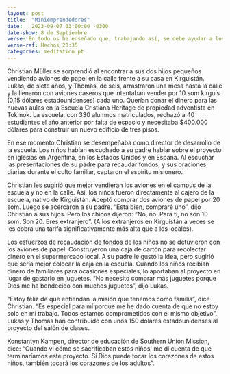 ```yaml
---
layout: post
title:  "Miniemprendedores"
date:   2023-09-07 03:00:00 -0300 
date-show: 8 de Septiembre
verse: En todo os he enseñado que, trabajando así, se debe ayudar a los necesitados, y recordar las palabras del Señor Jesús, que dijo -Más bienaventurado es dar que recibir
verse-ref: Hechos 20:35
categories: meditation pt
---
```


Christian Müller se sorprendió al encontrar a sus dos hijos pequeños vendiendo aviones de papel en la calle frente a su casa en Kirguistán. Lukas, de siete años, y Thomas, de seis, arrastraron una mesa hasta la calle y la llenaron con aviones caseros que intentaban vender por 10 som kirguís (0,15 dólares estadounidenses) cada uno. Querían donar el dinero para las nuevas aulas en la Escuela Cristiana Heritage de propiedad adventista en Tokmok. La escuela, con 330 alumnos matriculados, rechazó a 40 estudiantes el año anterior por falta de espacio y necesitaba $400.000 dólares para construir un nuevo edificio de tres pisos.

En ese momento Christian se desempeñaba como director de desarrollo de la escuela. Los niños habían escuchado a su padre hablar sobre el proyecto en iglesias en Argentina, en los Estados Unidos y en España. Al escuchar las presentaciones de su padre para recaudar fondos, y sus oraciones diarias durante el culto familiar, captaron el espíritu misionero. 

Christian les sugirió que mejor vendieran los aviones en el campus de la escuela y no en la calle. Así, los niños fueron directamente al cajero de la escuela, nativo de Kirguistán. Aceptó comprar dos aviones de papel por 20 som. Luego se acercaron a su padre. “Está bien, compraré uno”, dijo Christian a sus hijos. Pero los chicos dijeron: “No, no. Para ti, no son 10 som. Son 20. Eres extranjero”. (A los extranjeros en Kirguistán a veces se les cobra una tarifa significativamente más alta que a los locales). 

Los esfuerzos de recaudación de fondos de los niños no se detuvieron con los aviones de papel. Construyeron una caja de cartón para recolectar dinero en el supermercado local. A su padre le gustó la idea, pero sugirió que sería mejor colocar la caja en la escuela. Cuando los niños recibían dinero de familiares para ocasiones especiales, lo aportaban al proyecto en lugar de gastarlo en juguetes. “No necesito comprar más juguetes porque Dios me ha bendecido con muchos juguetes”, dijo Lukas. 

“Estoy feliz de que entiendan la misión que tenemos como familia”, dice Christian. “Es especial para mí porque me he dado cuenta de que no estoy solo en mi trabajo. Todos estamos comprometidos con el mismo objetivo”. Lukas y Thomas han contribuido con unos 150 dólares estadounidenses al proyecto del salón de clases.

Konstantyn Kampen, director de educación de Southern Union Mission, dice: “Cuando vi cómo se sacrificaban estos niños, me di cuenta de que terminaríamos este proyecto. Si Dios puede tocar los corazones de estos niños, también tocará los corazones de los adultos”. 
